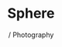 ---
title: Sphere
subtitle: / Photography
link: https://www.behance.net/gallery/79324689/SPHERE
link-title: Sphere
image-src: assets/images/sphere.png
image-alt: Traffic light black & white photo
---